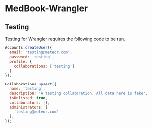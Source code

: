 # MedBook-Wrangler

## Testing

Testing for Wrangler requires the following code to be run.

```javascript
Accounts.createUser({
  email: 'testing@meteor.com',
  password: 'testing',
  profile: {
    collaborations: ['testing']
  }
});

Collaborations.upsert({
  name: 'testing',
  description: 'A testing collaboration. All data here is fake',
  isUnlisted: true,
  collaborators: [],
  administrators: [
    'testing@meteor.com'
  ],
});
```
